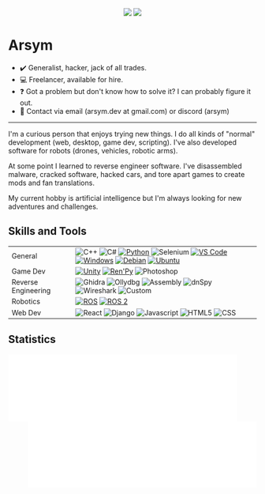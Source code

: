 
<div align="center">
  <a href="https://twitter.com/_Arsym"><img src="https://img.shields.io/badge/Twitter-1DA1F2?style=for-the-badge&logo=twitter&logoColor=white"></a>
  <a href="https://www.paypal.com/paypalme/trinititeteam"><img src="https://img.shields.io/badge/PayPal-00457C?style=for-the-badge&logo=paypal&logoColor=white"></a>
</div>

# Arsym
- ✔️ Generalist, hacker, jack of all trades.
- 💻 Freelancer, available for hire.
- ❓ Got a problem but don't know how to solve it? I can probably figure it out.
- 📨 Contact via email (arsym.dev at gmail.com) or discord (arsym)
----

I'm a curious person that enjoys trying new things. I do all kinds of "normal" development (web, desktop, game dev, scripting). I've also developed software for robots (drones, vehicles, robotic arms).

At some point I learned to reverse engineer software. I've disassembled malware, cracked software, hacked cars, and tore apart games to create mods and fan translations.

My current hobby is artificial intelligence but I'm always looking for new adventures and challenges.

## Skills and Tools
<table>
  <tbody>
    <tr>
      <td>General</td>
      <td>
        <img alt="C++" src="https://img.shields.io/badge/C%2B%2B-00599C?style=flat&logo=c%2B%2B&logoColor=white">
        <img alt="C#" src="https://img.shields.io/badge/C%23-239120?style=flat&logo=c-sharp&logoColor=white">
        <a href="https://www.python.org/"><img alt="Python" src="https://img.shields.io/badge/Python-3776AB?style=flat&logo=python&logoColor=white"></a>
        <img alt="Selenium" src="https://img.shields.io/badge/Selenium-43B02A?style=flat&logo=selenium&logoColor=white">
        <a href="https://code.visualstudio.com/"><img alt="VS Code" src="https://img.shields.io/badge/VS%20Code-3ca9f2.svg?style=flat&logo=visual-studio-code&logoColor=white"></a>
        <a href="https://insider.windows.com"><img alt="Windows" src="https://img.shields.io/badge/Windows-0078D6?style=flat&logo=windows&logoColor=white"></a>
        <a href="https://www.debian.org"><img alt="Debian" src="https://img.shields.io/badge/Debian-D70A53?style=flat&logo=debian&logoColor=white"></a>
        <a href="https://ubuntu.com"><img alt="Ubuntu" src="https://img.shields.io/badge/Ubuntu-E95420?style=flat&logo=ubuntu&logoColor=white"></a>
      </td>
    </tr>
    <tr>
      <td>Game Dev</td>
      <td>
        <a href="https://unity.com/"><img alt="Unity" src="https://img.shields.io/badge/Unity-626262?style=flat&logo=unity&logoColor=white"></a>
        <a href="https://www.renpy.org/"><img alt="Ren'Py" src="https://img.shields.io/badge/RenPy-f6e058?style=flat&logo=renpy&logoColor=a05e65"></a>
        <img alt="Photoshop" src="https://img.shields.io/badge/Photoshop-31A8FF?style=flat&logo=adobe-photoshop&logoColor=white">
      </td>
    </tr>
    <tr>
      <td>Reverse Engineering</td>
      <td>
        <img alt="Ghidra" src="https://img.shields.io/badge/Ghidra-e22726?style=flat">
        <img alt="Ollydbg" src="https://img.shields.io/badge/OllyDbg-fa0404?style=flat">
        <img alt="Assembly" src="https://img.shields.io/badge/Assembly-02456C?style=flat">
        <img alt="dnSpy" src="https://img.shields.io/badge/dnSpy-000?style=flat">
        <img alt="Wireshark" src="https://img.shields.io/badge/Wireshark-1679A7?style=flat&logo=wireshark&logoColor=white">
        <img alt="Custom" src="https://img.shields.io/badge/Custom Tools-444?style=flat">
      </td>
    </tr>
    <tr>
      <td>Robotics</td>
      <td>
        <a href="https://www.ros.org/"><img alt="ROS" src="https://img.shields.io/badge/ROS-22314E?style=flat&logo=ros&logoColor=white"></a>
        <a href="https://www.ros.org/"><img alt="ROS 2" src="https://img.shields.io/badge/ROS%202-22314E?style=flat&logo=ros&logoColor=white"></a>
      </td>
    </tr>
    <tr>
      <td>Web Dev</td>
      <td>
        <img alt="React" src="https://img.shields.io/badge/React-61DAFB?style=flat&logo=react&logoColor=black">
        <img alt="Django" src="https://img.shields.io/badge/Django-092E20?style=flat&logo=django&logoColor=white">
        <img alt="Javascript" src="https://img.shields.io/badge/JS-F7DF1E?style=flat&logo=javascript&logoColor=black">
        <img alt="HTML5" src="https://img.shields.io/badge/HTML5-E34F26?style=flat&logo=html5&logoColor=white">
        <img alt="CSS" src="https://img.shields.io/badge/CSS3-1572B6?style=flat&logo=css3&logoColor=white">
      </td>
    </tr>
  </tbody>
</table>

## Statistics

<img src="https://raw.githubusercontent.com/arsym-dev/github-stats/master/generated/overview.svg#gh-dark-mode-only" align="left" width="46%">
<img src="https://raw.githubusercontent.com/arsym-dev/github-stats/master/generated/overview.svg#gh-light-mode-only" align="left" width="46%">
<img src="https://raw.githubusercontent.com/arsym-dev/github-stats/master/generated/languages.svg#gh-dark-mode-only" align="right" width="46%">
<img src="https://raw.githubusercontent.com/arsym-dev/github-stats/master/generated/languages.svg#gh-light-mode-only" align="right" width="46%">

